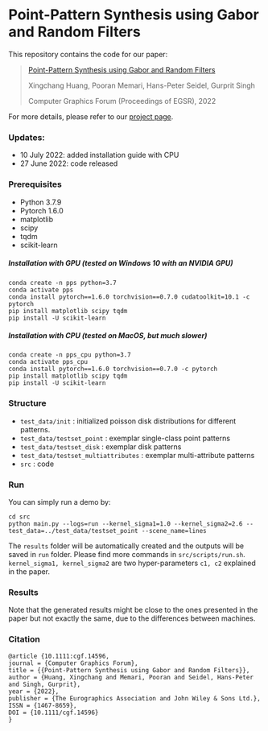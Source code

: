 # Point-Pattern Synthesis using Gabor and Random Filters

This repository contains the code for our paper:

> [Point-Pattern Synthesis using Gabor and Random Filters](https://xchhuang.github.io/pps_gabor_random/paper.pdf)
>
> Xingchang Huang, Pooran Memari, Hans-Peter Seidel, Gurprit Singh
> 
> Computer Graphics Forum (Proceedings of EGSR), 2022

For more details, please refer to our [project page](https://xchhuang.github.io/pps_gabor_random/index.html).

### Updates:
* 10 July 2022: added installation guide with CPU
* 27 June 2022: code released

### Prerequisites
* Python 3.7.9
* Pytorch 1.6.0
* matplotlib
* scipy 
* tqdm
* scikit-learn

##### Installation with GPU (tested on Windows 10 with an NVIDIA GPU)
```
conda create -n pps python=3.7
conda activate pps
conda install pytorch==1.6.0 torchvision==0.7.0 cudatoolkit=10.1 -c pytorch
pip install matplotlib scipy tqdm
pip install -U scikit-learn
```

##### Installation with CPU (tested on MacOS, but much slower)
```
conda create -n pps_cpu python=3.7
conda activate pps_cpu
conda install pytorch==1.6.0 torchvision==0.7.0 -c pytorch
pip install matplotlib scipy tqdm
pip install -U scikit-learn
```


### Structure
* `test_data/init` : initialized poisson disk distributions for different patterns.
* `test_data/testset_point` : exemplar single-class point patterns
* `test_data/testset_disk` : exemplar disk patterns
* `test_data/testset_multiattributes` : exemplar multi-attribute patterns
* `src` : code

### Run

You can simply run a demo by: 
```
cd src
python main.py --logs=run --kernel_sigma1=1.0 --kernel_sigma2=2.6 --test_data=../test_data/testset_point --scene_name=lines
```

The `results` folder will be automatically created and the outputs will be saved in `run` folder. Please find more commands in `src/scripts/run.sh`. `kernel_sigma1, kernel_sigma2` are two hyper-parameters `c1, c2` explained in the paper.

### Results
Note that the generated results might be close to the ones presented in the paper but not exactly the same, due to the differences between machines.

### Citation
```
@article {10.1111:cgf.14596,
journal = {Computer Graphics Forum},
title = {{Point-Pattern Synthesis using Gabor and Random Filters}},
author = {Huang, Xingchang and Memari, Pooran and Seidel, Hans-Peter and Singh, Gurprit},
year = {2022},
publisher = {The Eurographics Association and John Wiley & Sons Ltd.},
ISSN = {1467-8659},
DOI = {10.1111/cgf.14596}
}
```
